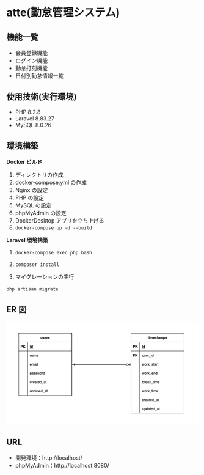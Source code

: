 # atte(勤怠管理システム)

## 機能一覧

- 会員登録機能
- ログイン機能
- 勤怠打刻機能
- 日付別勤怠情報一覧

## 使用技術(実行環境)

- PHP 8.2.8
- Laravel 8.83.27
- MySQL 8.0.26

## 環境構築

**Docker ビルド**

1. ディレクトリの作成
2. docker-compose.yml の作成
3. Nginx の設定
4. PHP の設定
5. MySQL の設定
6. phpMyAdmin の設定
7. DockerDesktop アプリを立ち上げる
8. `docker-compose up -d --build`

**Laravel 環境構築**

1. `docker-compose exec php bash`
2. `composer install`

3. マイグレーションの実行

```bash
php artisan migrate
```

## ER 図

![alt](erd.png)

## URL

- 開発環境：http://localhost/
- phpMyAdmin：http://localhost:8080/
